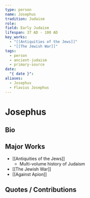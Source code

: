 ```yaml
---
type: person
name: Josephus
tradition: Judaism
role: 
field: Early Judaism
lifespan: 37 AD - 100 AD
key_works:
  - "[[Antiquities of the Jews]]"
  - "[[The Jewish War]]"
tags:
  - person
  - ancient-judaism
  - primary-source
date:
  "{ date }": 
aliases:
  - Josephus
  - Flavius Josephus
---
```


# Josephus

## Bio

## Major Works

- [[Antiquities of the Jews]]
	- Multi-volume history of Judaism
- [[The Jewish War]]
- [[Against Apion]]

## Quotes / Contributions

> 

